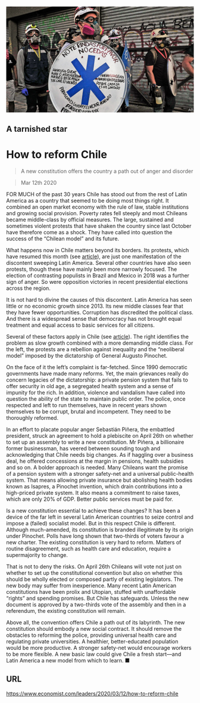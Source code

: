 ![](./images/20200314_LDP004_0.jpg)

## A tarnished star

# How to reform Chile

> A new constitution offers the country a path out of anger and disorder

> Mar 12th 2020

FOR MUCH of the past 30 years Chile has stood out from the rest of Latin America as a country that seemed to be doing most things right. It combined an open market economy with the rule of law, stable institutions and growing social provision. Poverty rates fell steeply and most Chileans became middle-class by official measures. The large, sustained and sometimes violent protests that have shaken the country since last October have therefore come as a shock. They have called into question the success of the “Chilean model” and its future.

What happens now in Chile matters beyond its borders. Its protests, which have resumed this month (see [article](https://www.economist.com//books-and-arts/2020/03/12/demonstrators-in-chile-are-looking-to-the-past-for-their-soundtrack)), are just one manifestation of the discontent sweeping Latin America. Several other countries have also seen protests, though these have mainly been more narrowly focused. The election of contrasting populists in Brazil and Mexico in 2018 was a further sign of anger. So were opposition victories in recent presidential elections across the region.

It is not hard to divine the causes of this discontent. Latin America has seen little or no economic growth since 2013. Its new middle classes fear that they have fewer opportunities. Corruption has discredited the political class. And there is a widespread sense that democracy has not brought equal treatment and equal access to basic services for all citizens.

Several of these factors apply in Chile (see [article](https://www.economist.com//the-americas/2020/03/12/can-chile-reinvent-itself)). The right identifies the problem as slow growth combined with a more demanding middle class. For the left, the protests are a rebellion against inequality and the “neoliberal model” imposed by the dictatorship of General Augusto Pinochet.

On the face of it the left’s complaint is far-fetched. Since 1990 democratic governments have made many reforms. Yet, the main grievances really do concern legacies of the dictatorship: a private pension system that fails to offer security in old age, a segregated health system and a sense of impunity for the rich. In addition, violence and vandalism have called into question the ability of the state to maintain public order. The police, once respected and left to run themselves, have in recent years shown themselves to be corrupt, brutal and incompetent. They need to be thoroughly reformed.

In an effort to placate popular anger Sebastián Piñera, the embattled president, struck an agreement to hold a plebiscite on April 26th on whether to set up an assembly to write a new constitution. Mr Piñera, a billionaire former businessman, has veered between sounding tough and acknowledging that Chile needs big changes. As if haggling over a business deal, he offered concessions at the margin in pensions, health subsidies and so on. A bolder approach is needed. Many Chileans want the promise of a pension system with a stronger safety-net and a universal public-health system. That means allowing private insurance but abolishing health bodies known as Isapres, a Pinochet invention, which drain contributions into a high-priced private system. It also means a commitment to raise taxes, which are only 20% of GDP. Better public services must be paid for.

Is a new constitution essential to achieve these changes? It has been a device of the far left in several Latin American countries to seize control and impose a (failed) socialist model. But in this respect Chile is different. Although much-amended, its constitution is branded illegitimate by its origin under Pinochet. Polls have long shown that two-thirds of voters favour a new charter. The existing constitution is very hard to reform. Matters of routine disagreement, such as health care and education, require a supermajority to change.

That is not to deny the risks. On April 26th Chileans will vote not just on whether to set up the constitutional convention but also on whether this should be wholly elected or composed partly of existing legislators. The new body may suffer from inexperience. Many recent Latin American constitutions have been prolix and Utopian, stuffed with unaffordable “rights” and spending promises. But Chile has safeguards. Unless the new document is approved by a two-thirds vote of the assembly and then in a referendum, the existing constitution will remain.

Above all, the convention offers Chile a path out of its labyrinth. The new constitution should embody a new social contract. It should remove the obstacles to reforming the police, providing universal health care and regulating private universities. A healthier, better-educated population would be more productive. A stronger safety-net would encourage workers to be more flexible. A new basic law could give Chile a fresh start—and Latin America a new model from which to learn. ■

## URL

https://www.economist.com/leaders/2020/03/12/how-to-reform-chile
